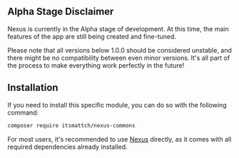 ## Alpha Stage Disclaimer

Nexus is currently in the Alpha stage of development. At this time, the main
features of the app are still being created and fine-tuned.

Please note that all versions below 1.0.0 should be considered unstable, and
there might be no compatibility between even minor versions. It's all part of
the process to make everything work perfectly in the future!

## Installation

If you need to install this specific module, you can do so with the following
command:

```bash
composer require itsmattch/nexus-commons
```

For most users, it's recommended to
use [Nexus](https://github.com/itsmattch/nexus) directly, as it comes with all
required dependencies already installed.